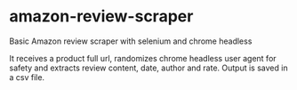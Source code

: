 # amazon-review-scraper
Basic Amazon review scraper with selenium and chrome headless

It receives a product full url, randomizes chrome headless user agent for safety and extracts review content, date, author and rate. Output is saved in a csv file. 
